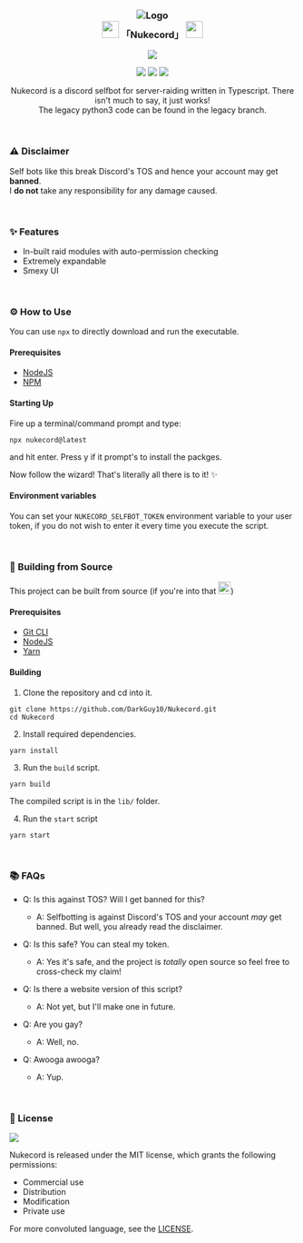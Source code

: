 <h3 align="center">
	<img src="https://github.com/DarkGuy10/Nukecord/blob/master/assets/Logo.png" alt="Logo"/><br/>
	<img src="" alt="" height="30"/>
	「Nukecord」
	<img src="" alt="" height="30"/>
</h3>

<p align="center">
  <a href="https://www.npmjs.com/package/nukecord"><img src="https://img.shields.io/npm/v/nukecord?colorA=1e1e28&colorB=f2cecf&style=for-the-badge&logo=npm"></a>
</p>

<p align="center">
    <a href="https://github.com/DarkGuy10/Nukecord/stargazers"><img src="https://img.shields.io/github/stars/DarkGuy10/Nukecord?colorA=1e1e28&colorB=c9cbff&logoColor=D9E0EE&style=for-the-badge&logo=starship"></a>
    <a href="https://github.com/DarkGuy10/Nukecord/issues"><img src="https://img.shields.io/github/issues/DarkGuy10/Nukecord?colorA=1e1e28&colorB=bee4ed&logoColor=D9E0EE&logo=gitbook&style=for-the-badge"></a>
    <a href="https://www.npmjs.com/package/nukecord"><img src="https://img.shields.io/npm/dw/nukecord?colorA=1e1e28&colorB=c6aae8&logoColor=white&style=for-the-badge&logo="></a>
</p>

<p align="center">
Nukecord is a discord selfbot for server-raiding written in Typescript. There isn't much to say, it just works!<br />
The legacy python3 code can be found in the legacy branch.
</p>

&nbsp;

### ⚠️ Disclaimer

Self bots like this break Discord's TOS and hence your account may get **banned**. </br>
I **do not** take any responsibility for any damage caused.

&nbsp;

### ✨ Features

-   In-built raid modules with auto-permission checking
-   Extremely expandable
-   Smexy UI

&nbsp;

### ⚙️ How to Use

You can use `npx` to directly download and run the executable.

#### Prerequisites

-   [NodeJS](https://docs.npmjs.com/downloading-and-installing-node-js-and-npm)
-   [NPM](https://docs.npmjs.com/downloading-and-installing-node-js-and-npm)

#### Starting Up

Fire up a terminal/command prompt and type:

```
npx nukecord@latest
```

and hit enter. Press y if it prompt's to install the packges.

Now follow the wizard! That's literally all there is to it! ✨ <br />

#### Environment variables

You can set your `NUKECORD_SELFBOT_TOKEN` environment variable to your user token, if you do not wish to enter it every time you execute the script.

&nbsp;

### 🔧 Building from Source

This project can be built from source (if you're into that <img src="https://cdn.discordapp.com/emojis/960552351146578032.webp?size=96&quality=lossless" alt=":ZeroTwo_Smirk:" title=":ZeroTwo_Smirk:" height="22" width="22"  />)

#### Prerequisites

-   [Git CLI](https://git-scm.com/downloads)
-   [NodeJS](https://nodejs.org/en/download/)
-   [Yarn](https://classic.yarnpkg.com/lang/en/docs/install)

#### Building

1. Clone the repository and cd into it.

```
git clone https://github.com/DarkGuy10/Nukecord.git
cd Nukecord
```

2. Install required dependencies.

```
yarn install
```

3. Run the `build` script.

```
yarn build
```

The compiled script is in the `lib/` folder.

4. Run the `start` script

```
yarn start
```

&nbsp;

### 📚 FAQs

-   Q: Is this against TOS? Will I get banned for this?

    -   A: Selfbotting is against Discord's TOS and your account _may_ get banned. But well, you already read the disclaimer.

-   Q: Is this safe? You can steal my token.

    -   A: Yes it's safe, and the project is _totally_ open source so feel free to cross-check my claim!

-   Q: Is there a website version of this script?

    -   A: Not yet, but I'll make one in future.

-   Q: Are you gay?

    -   A: Well, no.

-   Q: Awooga awooga?

    -   A: Yup.

&nbsp;

### 📜 License

<a href="https://github.com/darkguy10/Nukecord/blob/main/LICENSE.md"><img src="https://img.shields.io/github/license/darkguy10/Nukecord?style=for-the-badge&labelColor=302D41&color=C9CBFF"/></a>

Nukecord is released under the MIT license, which grants the following permissions:

-   Commercial use
-   Distribution
-   Modification
-   Private use

For more convoluted language, see the [LICENSE](https://github.com/darkguy10/Nukecord/blob/master/LICENSE.md).
